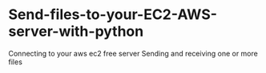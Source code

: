 # Send-files-to-your-EC2-AWS-server-with-python
Connecting to your aws ec2 free server
Sending and receiving one or more files

